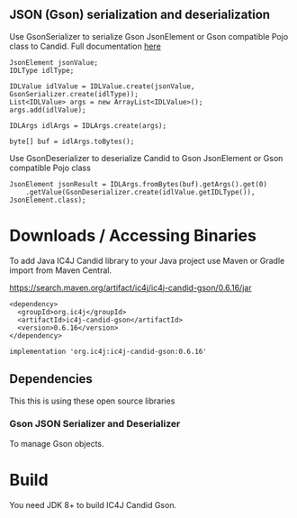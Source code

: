 ## JSON (Gson) serialization and deserialization

Use GsonSerializer to serialize Gson JsonElement or Gson compatible Pojo class to Candid. Full documentation <a href=" https://docs.ic4j.com/reference/api-reference/object-serializers-and-deserializers/json-gson-serializer-and-deserializer">
here</a>

```
JsonElement jsonValue;
IDLType idlType;

IDLValue idlValue = IDLValue.create(jsonValue, GsonSerializer.create(idlType));
List<IDLValue> args = new ArrayList<IDLValue>();
args.add(idlValue);

IDLArgs idlArgs = IDLArgs.create(args);

byte[] buf = idlArgs.toBytes();
```

Use GsonDeserializer to deserialize Candid to Gson JsonElement or Gson compatible Pojo class

```
JsonElement jsonResult = IDLArgs.fromBytes(buf).getArgs().get(0)
	.getValue(GsonDeserializer.create(idlValue.getIDLType()), JsonElement.class);
```

# Downloads / Accessing Binaries

To add Java IC4J Candid library to your Java project use Maven or Gradle import from Maven Central.

<a href="https://search.maven.org/artifact/ic4j/ic4j-candid-gson/0.6.16/jar">
https://search.maven.org/artifact/ic4j/ic4j-candid-gson/0.6.16/jar
</a>

```
<dependency>
  <groupId>org.ic4j</groupId>
  <artifactId>ic4j-candid-gson</artifactId>
  <version>0.6.16</version>
</dependency>
```

```
implementation 'org.ic4j:ic4j-candid-gson:0.6.16'
```

## Dependencies

This this is using these open source libraries


### Gson JSON Serializer and Deserializer
To manage Gson objects.

# Build

You need JDK 8+ to build IC4J Candid Gson.
